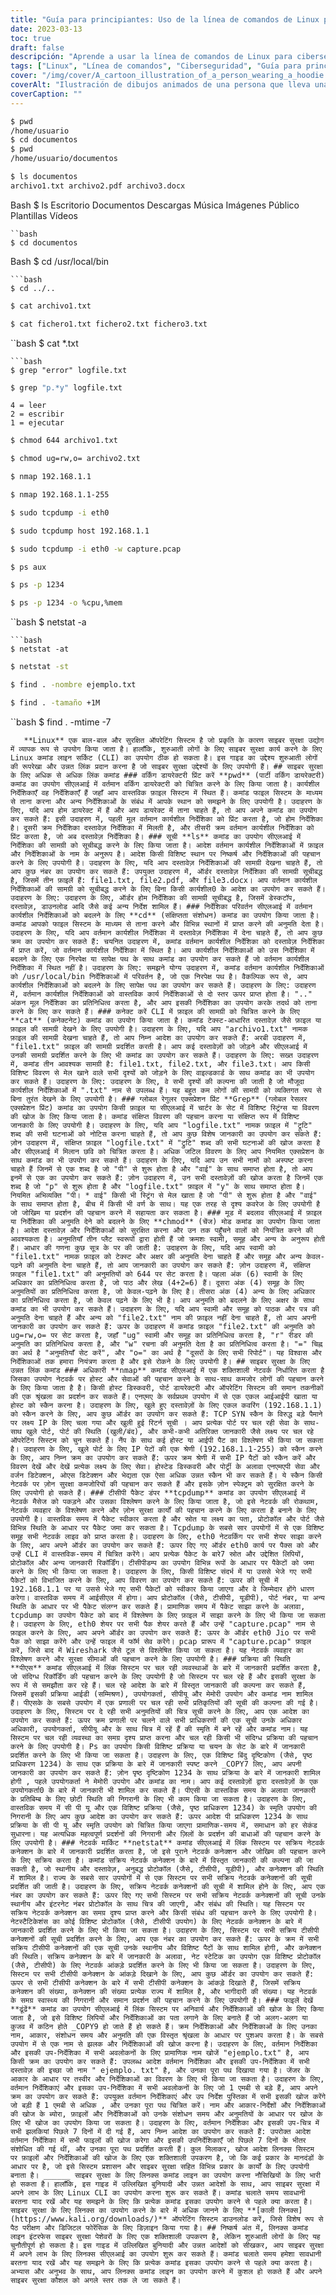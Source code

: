 ```yaml
---
title: "Guía para principiantes: Uso de la línea de comandos de Linux para la ciberseguridad"
date: 2023-03-13
toc: true
draft: false
descripción: "Aprende a usar la línea de comandos de Linux para ciberseguridad con comandos básicos y avanzados".
tags: ["Linux", "Línea de comandos", "Ciberseguridad", "Guía para principiantes", "Escaneo de red", "Pruebas de vulnerabilidad", "Análisis de malware", "Permisos", "Tráfico de red", "Estado de procesos", "Estadísticas de red", "Búsqueda de archivos", "Wireshark", "TCPDump", "Nmap", "Linux CLI", "Seguridad", "Pruebas de penetración", "Forense digital"].
cover: "/img/cover/A_cartoon_illustration_of_a_person_wearing_a_hoodie.png"
coverAlt: "Ilustración de dibujos animados de una persona que lleva una sudadera con capucha, sentada frente a la pantalla de un ordenador con la interfaz de línea de comandos de Linux visible y sosteniendo una lupa para representar el aspecto de la ciberseguridad."
coverCaption: ""
---
```

```bash
$ pwd
/home/usuario
$ cd documentos
$ pwd
/home/usuario/documentos
```
```bash
$ ls documentos
archivo1.txt archivo2.pdf archivo3.docx
```
Bash
$ ls
Escritorio Documentos Descargas Música Imágenes Público Plantillas Vídeos
```
``bash
$ cd documentos
```
Bash
$ cd /usr/local/bin
```
```bash
$ cd ../..
```
```bash
$ cat archivo1.txt
```
```bash
$ cat fichero1.txt fichero2.txt fichero3.txt
```
``bash
$ cat *.txt
```
```bash
$ grep "error" logfile.txt
```
```bash
$ grep "p.*y" logfile.txt
```
```
4 = leer
2 = escribir
1 = ejecutar
```
```bash
$ chmod 644 archivo1.txt
```
```bash
$ chmod ug=rw,o= archivo2.txt
```
```bash
$ nmap 192.168.1.1
```
```bash
$ nmap 192.168.1.1-255
```
```bash
$ sudo tcpdump -i eth0
```
```bash
$ sudo tcpdump host 192.168.1.1
```
```bash
$ sudo tcpdump -i eth0 -w capture.pcap
```
```bash
$ ps aux
```
```bash
$ ps -p 1234
```
```bash
$ ps -p 1234 -o %cpu,%mem
```
``bash
$ netstat -a
```
```bash
$ netstat -at
```
```bash
$ netstat -st
```
```bash
$ find . -nombre ejemplo.txt
```
```bash
$ find . -tamaño +1M
```
``bash
$ find . -mtime -7
```
   **Linux** एक बाल-बाल और सुरक्षित ऑपरेटिंग सिस्टम है जो प्रकृति के कारण साइबर सुरक्षा उद्योग में व्यापक रूप से उपयोग किया जाता है। हालाँकि, शुरुआती लोगों के लिए साइबर सुरक्षा कार्य करने के लिए Linux कमांड लाइन सर्किट (CLI) का उपयोग ठीक हो सकता है। इस गाइड का उद्देश्य शुरुआती लोगों की रूपरेखा और उन्नत लिंक प्रदान करना है जो साइबर सुरक्षा उद्देश्यों के लिए उपयोगी हैं। ## साइबर सुरक्षा के लिए अधिक से अधिक लिंक कमांड ### वर्किंग डायरेक्टरी प्रिंट करें **pwd** (पार्टी वर्किंग डायरेक्टरी) कमांड का उपयोग सीएलआई में वर्तमान वर्किंग डायरेक्टरी को चित्रित करने के लिए किया जाता है। कार्यशील निर्देशिकाएँ वह निर्देशिकाएँ हैं जहाँ आप वास्तविक फ़ाइल सिस्टम में स्थित हैं। कमांड फाइल सिस्टम के माध्यम से ताना करना और अन्य निर्देशिकाओं के संबंध में आपके स्थान को समझने के लिए उपयोगी है। उदाहरण के लिए, यदि आप होम डायरेक्ट में हैं और आप डायरेक्ट में ताना चाहते हैं, तो आप अपने कमांड का उपयोग कर सकते हैं: इसी उदाहरण में, पहली मूल वर्तमान कार्यशील निर्देशिका को प्रिंट करता है, जो होम निर्देशिका है। दूसरी क्रम निर्देशिका दस्तावेज़ निर्देशिका में मिलती है, और तीसरी क्रम वर्तमान कार्यशील निर्देशिका को प्रिंट करता है, जो अब दस्तावेज़ निर्देशिका है। ### सूची **ls** कमांड का उपयोग सीएलआई में निर्देशिका की सामग्री को सूचीबद्ध करने के लिए किया जाता है। आदेश वर्तमान कार्यशील निर्देशिकाओं में फ़ाइल और निर्देशिकाओं के नाम के अनुरूप है। आदेश किसी विशिष्ट स्थान पर निष्कर्ष और निर्देशिकाओं की पहचान करने के लिए उपयोगी है। उदाहरण के लिए, यदि आप दस्तावेज़ निर्देशिकाओं की सामग्री देखना चाहते हैं, तो आप कुछ नंबर का उपयोग कर सकते हैं: उपयुक्त उदाहरण में, ऑर्डर दस्तावेज़ निर्देशिका की सामग्री सूचीबद्ध है, जिसमें तीन फ़ाइलें हैं: file1.txt, file2.pdf, और file3.docx। आप वर्तमान कार्यशील निर्देशिकाओं की सामग्री को सूचीबद्ध करने के लिए बिना किसी कार्यशील0 के आदेश का उपयोग कर सकते हैं। उदाहरण के लिए: उदाहरण के लिए, ऑर्डर होम निर्देशिका की सामग्री सूचीबद्ध है, जिसमें डेस्कटॉप, दस्तावेज़, डाउनलोड आदि जैसे कई अन्य निर्देश शामिल हैं। ### निर्देशिका परिवर्तन सीएलआई में वर्तमान कार्यशील निर्देशिकाओं को बदलने के लिए **cd** (संक्षिप्तता संशोधन) कमांड का उपयोग किया जाता है। कमांड आपको फाइल सिस्टम के माध्यम से ताना करने और विभिन्न स्थानों में प्राप्त करने की अनुमति देता है। उदाहरण के लिए, यदि आप वर्तमान कार्यशील निर्देशिका में दस्तावेज़ निर्देशिका में देना चाहते हैं, तो आप कुछ क्रम का उपयोग कर सकते हैं: चयनित उदाहरण में, कमांड वर्तमान कार्यशील निर्देशिका को दस्तावेज़ निर्देशिका में प्राप्त करें, जो वर्तमान कार्यशील निर्देशिका में स्थित है। आप कार्यशील निर्देशिकाओं को उस निर्देशिका में बदलने के लिए एक निरपेक्ष या सापेक्ष पथ के साथ कमांड का उपयोग कर सकते हैं जो वर्तमान कार्यशील निर्देशिका में स्थित नहीं है। उदाहरण के लिए: समझने योग्य उदाहरण में, कमांड वर्तमान कार्यशील निर्देशिकाओं को /usr/local/bin निर्देशिकाओं में परिवर्तन है, जो एक निरपेक्ष पथ है। वैकल्पिक रूप से, आप कार्यशील निर्देशिकाओं को बदलने के लिए सापेक्ष पथ का उपयोग कर सकते हैं। उदाहरण के लिए: उदाहरण में, वर्तमान कार्यशील निर्देशिकाओं को वास्तविक कार्य निर्देशिकाओं से दो स्तर ऊपर प्राप्त होता है। ".." अंकन मूल निर्देशिका का प्रतिनिधित्व करता है, और आप इसकी निर्देशिका का उपयोग करके तदर्थ को ताना करने के लिए कर सकते हैं। ### कनेक्ट करें CLI में फ़ाइल की सामग्री को चित्रित करने के लिए **cat** (कनेक्टनेट) कमांड का उपयोग किया जाता है। कमांड टेक्स्ट-आधारित दस्तावेज़ जैसे फ़ाइल या फ़ाइल की सामग्री देखने के लिए उपयोगी है। उदाहरण के लिए, यदि आप "archivo1.txt" नामक फ़ाइल की सामग्री देखना चाहते हैं, तो आप निम्न आदेश का उपयोग कर सकते हैं: अरबी उदाहरण में, "file1.txt" फ़ाइल की सामग्री प्रदर्शित करती है। आप कई दस्तावेज़ों को जोड़ने और सीएलआई में उनकी सामग्री प्रदर्शित करने के लिए भी कमांड का उपयोग कर सकते हैं। उदाहरण के लिए: सख्त उदाहरण में, कमांड तीन आवश्यक सामग्री है: file1.txt, file2.txt, और file3.txt। आप किसी विशिष्ट विवरण से मेल खाने वाले सभी दृश्यों को जोड़ने के लिए वाइल्डकार्ड के साथ कमांड का भी उपयोग कर सकते हैं। उदाहरण के लिए: उदाहरण के लिए, वे सभी दृश्यों की कल्पना की जाती है जो मौजूदा कार्यशील निर्देशिकाओं में ".txt" नाम से उपलब्ध हैं। यह बहुत कम लोगों की सामग्री को व्यक्तिगत रूप से बिना तुरंत देखने के लिए उपयोगी है। ### ग्लोबल रेगुलर एक्सप्रेशन प्रिंट **Grep** (ग्लोबल रेसलर एक्सप्रेशन प्रिंट) कमांड का उपयोग किसी फ़ाइल या सीएलआई में चार्टर के सेट में विशिष्ट स्ट्रिंग्स या विवरण की खोज के लिए किया जाता है। कमांड संक्षिप्त विवरण की पहचान करना या संक्षिप्त रूप में विशिष्ट जानकारी के लिए उपयोगी है। उदाहरण के लिए, यदि आप "logfile.txt" नामक फ़ाइल में "ट्रूटि" शब्द की सभी घटनाओं को नोटिस करना चाहते हैं, तो आप कुछ विशेष जानकारी का उपयोग कर सकते हैं: ज़ोन उदाहरण में, संक्षिप्त फ़ाइल "logfile.txt" में "ट्रुटि" शब्द की सभी घटनाओं की खोज करता है और सीएलआई में मिलान छवि को चित्रित करता है। अधिक जटिल विवरण के लिए आप नियमित एक्सप्रेशन के साथ कमांड का भी उपयोग कर सकते हैं। उदाहरण के लिए, यदि आप उन सभी नामों को अस्पष्ट करना चाहते हैं जिनमें से एक शब्द है जो "पी" से शुरू होता है और "वाई" के साथ समाप्त होता है, तो आप इनमें से एक का उपयोग कर सकते हैं: ज़ोन उदाहरण में, उन सभी दस्तावेज़ों की खोज करता है जिनमें एक शब्द है जो "p" से शुरू होता है और "logfile.txt" फ़ाइल में "y" के साथ समाप्त होता है। नियमित अभिव्यक्ति "पी। * वाई" किसी भी स्ट्रिंग से मेल खाता है जो "पी" से शुरू होता है और "वाई" के साथ समाप्त होता है, बीच में किसी भी वर्ण के साथ। यह एक तरह से दृश्य कवरेज के लिए उपयोगी है जो जोखिम या प्रदर्शन की पहचान करने में सहायता कर सकता है। ### मूड में बदलाव सीएलआई में फ़ाइल या निर्देशिका की अनुमति देने को बदलने के लिए **chmod** (चेंज) मोड कमांड का उपयोग किया जाता है। आदेश दस्तावेज़ और निर्देशिकाओं को सुरक्षित करना और उन तक पहुँचने वालों को नियंत्रित करने की आवश्यकता है। अनुमतियाँ तीन प्लैट स्वरूपों द्वारा होती हैं जो क्रमशः स्वामी, समूह और अन्य के अनुरूप होती हैं। आधार की गणना कुछ सूत्र के पर की जाती है: उदाहरण के लिए, यदि आप स्वामी को "file1.txt" नामक फ़ाइल को टेक्स्ट और अक्षर की अनुमति देना चाहते हैं और समूह और अन्य केवल-पढ़ने की अनुमति देना चाहते हैं, तो आप जानकारी का उपयोग कर सकते हैं: ज़ोन उदाहरण में, संक्षिप्त फ़ाइल "file1.txt" की अनुमतियों को 644 पर सेट करता है। पहला अंक (6) स्वामी के लिए अधिकार का प्रतिनिधित्व करता है, जो पाठ और लेख (4+2=6) हैं। दूसरा अंक (4) समूह के लिए अनुमतियों का प्रतिनिधित्व करता है, जो केवल-पढ़ने के लिए है। तीसरा अंक (4) अन्य के लिए अधिकार का प्रतिनिधित्व करता है, जो केवल पढ़ने के लिए भी है। आप अनुमति को बदलने के लिए अक्षर के साथ कमांड का भी उपयोग कर सकते हैं। उदाहरण के लिए, यदि आप स्वामी और समूह को पाठक और पत्र की अनुमति देना चाहते हैं और अन्य को "file2.txt" नाम की फ़ाइल नहीं देना चाहते हैं, तो आप अपनी जानकारी का उपयोग कर सकते हैं: ऊपर के उदाहरण में कमांड फ़ाइल "file2.txt" की अनुमति को ug=rw,o= पर सेट करता है, जहाँ "ug" स्वामी और समूह का प्रतिनिधित्व करता है, "r" रीडर की अनुमति का प्रतिनिधित्व करता है, और "w" रचना की अनुमति देता है का प्रतिनिधित्व करता है। "=" चिह्न का अर्थ है "अनुमतियाँ सेट करें", और "o=" का अर्थ है "दूसरों के लिए सभी रिपोर्ट"। यह विश्वास और निर्देशिकाओं तक हमारा नियंत्रण करता है और इसे रोकने के लिए उपयोगी है। ## साइबर सुरक्षा के लिए उन्नत लिंक कमांड ### अधिकारी **nmap** कमांड सीएलआई में एक शक्तिशाली नेटवर्क निर्धारित करता है जिसका उपयोग नेटवर्क पर होस्ट और सेवाओं की पहचान करने के साथ-साथ कमजोर लोगों की पहचान करने के लिए किया जाता है है। किसी होस्ट डिस्कवरी, पोर्ट डायरेक्टरी और ऑपरेटिंग सिस्टम की समान तकनीकों की एक श्रृंखला का प्रदर्शन कर सकते हैं। एनएमए के सर्वप्रथम उपयोग में से एक एकल आईआईपी खाता या होस्ट को स्कैन करना है। उदाहरण के लिए, खुले हुए दस्तावेज़ों के लिए एकल कवरिंग (192.168.1.1) को स्कैन करने के लिए, आप कुछ ऑर्डर का उपयोग कर सकते हैं: TCP SYN स्कैन के विरुद्ध बड़े पैमाने पर लक्ष्य IP के लिए चला गया और खुली हुई रिटर्न सूची । आप प्रत्येक पोर्ट पर चल रही सेवा के साथ-साथ खुले पोर्ट, पोर्ट की स्थिति (खुली/बंद), और कभी-कभी अतिरिक्त जानकारी जैसे लक्ष्य पर चल रहे ऑपरेटिंग सिस्टम को चुन सकते हैं। नैंप के साथ कई होस्ट या आईपी पैट का विश्लेषण भी किया जा सकता है। उदाहरण के लिए, खुले पोर्ट के लिए IP पेटों की एक श्रेणी (192.168.1.1-255) को स्कैन करने के लिए, आप निम्न क्रम का उपयोग कर सकते हैं: ऊपर क्रम श्रेणी में सभी IP पैटों को स्कैन करें और विवरण देखें और देखें प्रत्येक लक्ष्य के लिए सेवा। होस्टेड डिस्कवरी और पोर्ट्री के अलावा एनएमएपी सेवा और वर्जन डिटेक्शन, ओएस डिटेक्शन और भेद्यता एक ऐसा अधिक उन्नत स्कैन भी कर सकते हैं। ये स्कैन किसी नेटवर्क पर ज़ोन सुरक्षा कमजोरियों की पहचान कर सकते हैं और इसके ज़ोन स्पेक्ट्रम को सुरक्षित करने के लिए उपयोगी हो सकते हैं। ### टीसीपी पैकेट डंपर **tcpdump** कमांड का उपयोग सीएलआई में नेटवर्क मैसेज को पकड़ने और उसका विश्लेषण करने के लिए किया जाता है, जो इसे नेटवर्क की रोकथाम, नेटवर्क व्यवहार के विश्लेषण करने और ज़ोन सुरक्षा कार्यों की पहचान करने के लिए करता है बनाने के लिए उपयोगी है। वास्तविक समय में पैकेट स्वीकार करता है और स्रोत या लक्ष्य का पता, प्रोटोकॉल और पोर्ट जैसे विभिन्न स्थिति के आधार पर पैकेट जमा कर सकता है। Tcpdump के सबसे सार उपयोगों में से एक विशिष्ट समूह सभी नेटवर्क लाइव को प्राप्त करता है। उदाहरण के लिए, eth0 नेटवर्किंग पर सभी शेयर साझा करने के लिए, आप अपने ऑर्डर का उपयोग कर सकते हैं: ऊपर दिए गए ऑर्डर eth0 कार्य पर पैक्स को और उन्हें CLI में वास्तविक-समय में चित्रित करेंगे। आप प्रत्येक पैकेट के बारे7 स्रोत और उद्देशित लिपियों, प्रोटोकॉल और अन्य जानकारी रिकॉर्डिंग। टीसीपीडम्प का उपयोग विभिन्न रूपों के आधार पर पैकेटों को जमा करने के लिए भी किया जा सकता है। उदाहरण के लिए, किसी विशिष्ट संदर्भ में या उससे भेजे गए सभी पैकेटों को विभाजित करने के लिए, आप विवरण का उपयोग कर सकते हैं: ऊपर की सूची में 192.168.1.1 पर या उससे भेजे गए सभी पैकेटों को स्वीकार किया जाएगा और वे जिम्मेदार होंगे धारण करेगा। वास्तविक समय में आईसीएल में होगा। आप प्रोटोकॉल (जैसे, टीसीपी, यूडीपी), पोर्ट नंबर, या अन्य स्थिति के आधार पर भी पैकेट संलग्न कर सकते हैं। प्रामाणिक समय में पैकेट साझा करने के अलावा, tcpdump का उपयोग पैकेट को बाद में विश्लेषण के लिए फ़ाइल में साझा करने के लिए भी किया जा सकता है। उदाहरण के लिए, eth0 शेयर पर सभी पैक शेयर करते हैं और उन्हें "capture.pcap" नाम से फ़ाइल करने के लिए, आप अपने ऑर्डर का उपयोग कर सकते हैं: ऊपर के ऑर्डर eth0 Jio पर सभी पैक को साझा करेंगे और उन्हें फाइल में फॉर्म सेव करेंगे। pcap प्रारूप में "capture.pcap" फ़ाइल करें, जिसे बाद में Wireshark जैसे टूल से विश्लेषित किया जा सकता है। यह नेटवर्क व्यवहार का विश्लेषण करने और सुरक्षा सीमाओं की पहचान करने के लिए उपयोगी है। ### प्रक्रिया की स्थिति **पीएस** कमांड सीएलआई में लिंक सिस्टम पर चल रही व्यवस्थाओं के बारे में जानकारी प्रदर्शित करता है, जो संदिग्ध रिकॉर्डिंग की पहचान करने के लिए उपयोगी है जो सिस्टम पर चल रहे हैं और इसकी सुरक्षा के रूप में से समझौता कर रहे हैं। चल रहे आदेश के बारे में विस्तृत जानकारी की कल्पना कर सकते हैं, जिसमें इसकी प्रक्रिया आईडी (सम्मिश्रण), उपयोगकर्ता, सीपीयू और मेमोरी उपयोग और कमांड नाम शामिल हैं। पीएसके के सबसे उपयोग में एक प्रणाली पर चल रही सभी प्रतिकृतियों की सूची की कल्पना की गई है। उदाहरण के लिए, सिस्टम पर दे रही सभी अनुमतियों की चित्र सूची करने के लिए, आप एक आदेश का उपयोग कर सकते हैं: ऊपर क्रम प्रणाली पर चलने वाले सभी प्राधिकरणों की एक सूची उनके अधिकार अधिकारी, उपयोगकर्ता, सीपीयू और के साथ चित्र में रहें हैं की स्मृति में बने रहें और कमांड नाम। यह सिस्टम पर चल रही व्यवस्था का समग्र दृश्य प्राप्त करना और चल रही किसी भी संदिग्ध प्रक्रिया की पहचान करने के लिए उपयोगी है। Ps का उपयोग किसी विशिष्ट प्रक्रिया या चयन के सेट के बारे में जानकारी प्रदर्शित करने के लिए भी किया जा सकता है। उदाहरण के लिए, एक विशिष्ट बिंदु दृष्टिकोण (जैसे, पृष्ठ प्राधिकरण 1234) के साथ एक प्रक्रिया के बारे में जानकारी स्पष्ट करने _COPY7 लिए, आप अपनी जानकारी का उपयोग कर सकते हैं: ज़ोन पृष्ठ दृष्टिकोण 1234 के साथ प्रक्रिया के बारे में जानकारी शामिल होगी , पहले उपयोगकर्ता ने मेमोरी उपयोग और कमांड का नाम। आप कई दस्तावेज़ों द्वारा दस्तावेज़ों के एक उपयोगकर्ता0 के बारे में जानकारी भी शामिल कर सकते हैं। पीएसी के वास्तविक समय के अलावा जानकारी के प्रतिबिम्ब के लिए छोटी स्थिति की निगरानी के लिए भी काम किया जा सकता है। उदाहरण के लिए, वास्तविक समय में सी पी यू और एक विशिष्ट प्रक्रिया (जैसे, पृष्ठ प्राधिकरण 1234) के स्मृति उपयोग की निगरानी के लिए आप कुछ आदेश का उपयोग कर सकते हैं: ऊपर आदेश पी प्राधिकरण 1234 के साथ प्रक्रिया के सी पी यू और स्मृति उपयोग को चित्रित किया जाएगा प्रामाणिक-समय में, समाधान को हर सेकंड सुधारना। यह अत्यधिक महत्वपूर्ण प्रदर्शनों की निगरानी और ज़िलों के प्रदर्शन की बाधाओं की पहचान करने के लिए उपयोगी है। ### नेटवर्क मार्किट **netstat** कमांड सीएलआई में लिंक सिस्टम पर सक्रिय नेटवर्क कनेक्शन के बारे में जानकारी प्रदर्शित करता है, जो इसे पुराने नेटवर्क कनेक्शन और जोखिम की पहचान करने के लिए सक्रिय करता है। कमांड सक्रिय नेटवर्क कनेक्शन के बारे में विस्तृत जानकारी की कल्पना की जा सकती है, जो स्थानीय और दस्तावेज़, अनुबद्ध प्रोटोकॉल (जैसे, टीसीपी, यूडीपी), और कनेक्शन की स्थिति में शामिल है। राज्य के सबसे सार उपयोगों में से एक सिस्टम पर सभी सक्रिय नेटवर्क कनेक्शनों की सूची प्रदर्शित की जाती है। उदाहरण के लिए, सक्रिय नेटवर्क कनेक्शनों की सूची में शामिल होने के लिए, आप एक नंबर का उपयोग कर सकते हैं: ऊपर दिए गए सभी सिस्टम पर सभी सक्रिय नेटवर्क कनेक्शनों की सूची उनके स्थानीय और इंटरनेट नंबर प्रोटोकॉल के साथ चित्र की जाएगी, और संबंध की स्थिति। यह सिस्टम पर सक्रिय नेटवर्क कनेक्शन का समग्र दृश्य प्राप्त करने और किसी संबंध की पहचान करने के लिए उपयोगी है। नेटस्टैटिकेशंस का कोई विशिष्ट प्रोटोकॉल (जैसे, टीसीपी उपयोग) के लिए नेटवर्क कनेक्शन के बारे में जानकारी प्रदर्शित करने के लिए भी किया जा सकता है। उदाहरण के लिए, सिस्टम पर सभी सक्रिय टीसीपी कनेक्शनों की सूची प्रदर्शित करने के लिए, आप एक नंबर का उपयोग कर सकते हैं: ऊपर के क्रम में सभी सक्रिय टीसीपी कनेक्शनों की एक सूची उनके स्थानीय और विशिष्ट पैटों के साथ शामिल होगी, और कनेक्शन की स्थिति। सक्रिय कनेक्शन के बारे में जानकारी के अलावा, नेट स्टेटिक का उपयोग एक विशिष्ट प्रोटोकॉल (जैसे, टीसीपी) के लिए नेटवर्क आंकड़े प्रदर्शित करने के लिए भी किया जा सकता है। उदाहरण के लिए, सिस्टम पर सभी टीसीपी कनेक्शन के आंकड़े दिखाने के लिए, आप कुछ ऑर्डर का उपयोग कर सकते हैं: ऊपर से सभी टीसीपी कनेक्शन के बारे में सभी टीसीपी कनेक्शन के आंकड़े दिखाते हैं, जिसमें सक्रिय कनेक्शन की संख्या, कनेक्शन की संख्या प्रत्येक राज्य में शामिल है, और भागीदारी की संख्या। यह नेटवर्क के समग्र स्वास्थ्य की निगरानी और समान प्रदर्शन की पहचान करने के लिए उपयोगी है। ### फाइलें देखें **ढूंढें** कमांड का उपयोग सीएलआई में लिंक सिस्टम पर अनिवार्य और निर्देशिकाओं की खोज के लिए किया जाता है, जो इसे विशिष्ट लिपियों और निर्देशिकाओं का पता लगाने के लिए बनाते हैं जो अलग-अलग या कुजव में कठिन होते _COPY9 हो जाते हैं हो सकते हैं। क्रम निर्देशिकाओं और निर्देशिकाओं के लिए उनका नाम, आकार, संशोधन समय और अनुमति की एक विस्तृत श्रृंखला के आधार पर पुशअप करता है। के सबसे उपयोग में से एक नाम से झलक और निर्देशिकाओं की खोज करना है। उदाहरण के लिए, वर्तमान निर्देशिका और इसकी उप-निर्देशिका में सभी अवलोकनों के लिए प्रामाणिक नाम खोजें "ejemplo.txt" है, आप किसी क्रम का उपयोग कर सकते हैं: उपलब्ध आदेश वर्तमान निर्देशिका और इसकी उप-निर्देशिका में सभी दस्तावेज़ की इच्छा जो नाम " ejemplo. txt" है, और उनका पूरा पथ दिखाया गया है। जेंजर के आकार के आधार पर तस्वीर और निर्देशिकाओं का विवरण के लिए भी किया जा सकता है। उदाहरण के लिए, वर्तमान निर्देशिकाएं और इसका उप-निर्देशिका में सभी अवलोकनों के लिए जो 1 एमबी से बड़े हैं, आप अपने क्रम का उपयोग कर सकते हैं: उपयुक्त वर्तमान निर्देशिकाएं और उप निर्देश पुस्तिका में सभी इसकी खोज करेंगे जो बड़ी हैं 1 एमबी से अधिक , और उनका पूरा पथ चित्रित करें। नाम और आकार-निर्देशों और निर्देशिकाओं की खोज के ब्योरा, फ़ाइलों और निर्देशिकाओं को उनके संशोधन समय और अनुमतियों के आधार पर खोज के लिए भी खोज का उपयोग किया जा सकता है। उदाहरण के लिए, वर्तमान निर्देशिका और इसकी उप-चित्र में सभी झलकियां पिछले 7 दिनों में दी गई हैं, आप निम्न आदेश का उपयोग कर सकते हैं: उपरोक्त आदेश वर्तमान निर्देशिका में सभी फाइलों की खोज करेगा और इसकी उपनिर्देशिकाएँ जो पिछले 7 दिनों के भीतर संशोधित की गई थीं, और उनका पूरा पथ प्रदर्शित करती हैं। कुल मिलाकर, खोज आदेश लिनक्स सिस्टम पर फ़ाइलों और निर्देशिकाओं की खोज के लिए एक शक्तिशाली उपकरण है, जो कि कई प्रकार के मानदंडों के आधार पर है, जो इसे सिस्टम प्रशासन और साइबर सुरक्षा सहित विभिन्न प्रकार के कार्यों के लिए उपयोगी बनाता है। ______ साइबर सुरक्षा के लिए लिनक्स कमांड लाइन का उपयोग करना नौसिखियों के लिए भारी हो सकता है। हालाँकि, इस गाइड में उल्लिखित बुनियादी और उन्नत आदेशों के साथ, आप साइबर सुरक्षा में अपने लाभ के लिए Linux CLI का उपयोग करना शुरू कर सकते हैं। कमांड चलाते समय सावधानी बरतना याद रखें और यह समझने के लिए कि प्रत्येक कमांड इसका उपयोग करने से पहले क्या करता है। साइबर सुरक्षा के लिए लिनक्स का उपयोग करने के बारे में अधिक जानने के लिए **[काली लिनक्स](https://www.kali.org/downloads/)** ऑपरेटिंग सिस्टम डाउनलोड करें, जिसे विशेष रूप से पैठ परीक्षण और डिजिटल फोरेंसिक के लिए डिज़ाइन किया गया है। ## निष्कर्ष अंत में, लिनक्स कमांड लाइन इंटरफेस साइबर सुरक्षा पेशेवरों के लिए एक शक्तिशाली उपकरण है, लेकिन शुरुआती लोगों के लिए यह चुनौतीपूर्ण हो सकता है। इस गाइड में उल्लिखित बुनियादी और उन्नत आदेशों को सीखकर, आप साइबर सुरक्षा में अपने लाभ के लिए लिनक्स सीएलआई का उपयोग शुरू कर सकते हैं। कमांड चलाते समय हमेशा सावधानी बरतना याद रखें और यह समझने के लिए कि प्रत्येक कमांड इसका उपयोग करने से पहले क्या करता है। अभ्यास और अनुभव के साथ, आप लिनक्स कमांड लाइन का उपयोग करने में कुशल हो सकते हैं और अपने साइबर सुरक्षा कौशल को अगले स्तर तक ले जा सकते हैं।